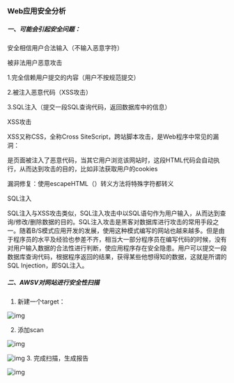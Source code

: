### **Web应用安全分析**

##### 一、可能会引起安全问题：

安全相信用户合法输入（不输入恶意字符）

被非法用户恶意攻击

1.完全信赖用户提交的内容（用户不按规范提交）

2.被注入恶意代码（XSS攻击）

3.SQL注入（提交一段SQL查询代码，返回数据库中的信息）



XSS攻击

XSS又称CSS，全称Cross SiteScript，跨站脚本攻击，是Web程序中常见的漏洞：

是页面被注入了恶意代码，当其它用户浏览该网站时，这段HTML代码会自动执行，从而达到攻击的目的，比如非法获取用户的cookies

漏洞修复：使用escapeHTML（）转义方法将特殊字符都转义

 

SQL注入

SQL注入与XSS攻击类似，SQL注入攻击中以SQL语句作为用户输入，从而达到查询/修改/删除数据的目的。SQL注入攻击是黑客对数据库进行攻击的常用手段之一。随着B/S模式应用开发的发展，使用这种模式编写的网站也越来越多。但是由于程序员的水平及经验也参差不齐，相当大一部分程序员在编写代码的时候，没有对用户输入数据的合法性进行判断，使应用程序存在安全隐患。用户可以提交一段数据库查询代码，根据程序返回的结果，获得某些他想得知的数据，这就是所谓的SQL Injection，即SQL注入。

 

##### 二、AWSV对网站进行安全性扫描

1. 新建一个target：

![img](https://s1.ax1x.com/2020/06/08/tWljfA.png)

2. 添加scan

![img](https://s1.ax1x.com/2020/06/08/tW1Cm8.png)

![img](https://s1.ax1x.com/2020/06/08/tW1iTg.png)
3. 完成扫描，生成报告

![img](https://s1.ax1x.com/2020/06/08/tW13tJ.png)

 